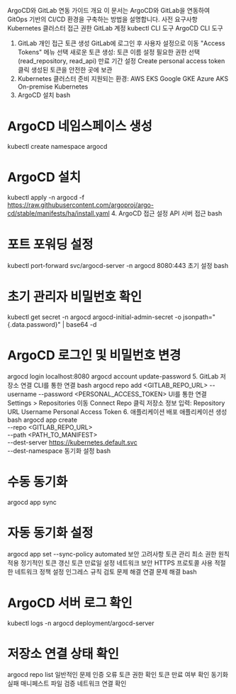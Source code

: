 ArgoCD와 GitLab 연동 가이드
개요
이 문서는 ArgoCD와 GitLab을 연동하여 GitOps 기반의 CI/CD 환경을 구축하는 방법을 설명합니다.
사전 요구사항
Kubernetes 클러스터 접근 권한
GitLab 계정
kubectl CLI 도구
ArgoCD CLI 도구
1. GitLab 개인 접근 토큰 생성
GitLab에 로그인 후 사용자 설정으로 이동
"Access Tokens" 메뉴 선택
새로운 토큰 생성:
토큰 이름 설정
필요한 권한 선택 (read_repository, read_api)
만료 기간 설정
Create personal access token 클릭
생성된 토큰을 안전한 곳에 보관
2. Kubernetes 클러스터 준비
지원되는 환경:
AWS EKS
Google GKE
Azure AKS
On-premise Kubernetes
3. ArgoCD 설치
bash
# ArgoCD 네임스페이스 생성
kubectl create namespace argocd

# ArgoCD 설치
kubectl apply -n argocd -f https://raw.githubusercontent.com/argoproj/argo-cd/stable/manifests/ha/install.yaml
4. ArgoCD 접근 설정
API 서버 접근
bash
# 포트 포워딩 설정
kubectl port-forward svc/argocd-server -n argocd 8080:443
초기 설정
bash
# 초기 관리자 비밀번호 확인
kubectl get secret -n argocd argocd-initial-admin-secret -o jsonpath="{.data.password}" | base64 -d

# ArgoCD 로그인 및 비밀번호 변경
argocd login localhost:8080
argocd account update-password
5. GitLab 저장소 연결
CLI를 통한 연결
bash
argocd repo add <GITLAB_REPO_URL> --username <USERNAME> --password <PERSONAL_ACCESS_TOKEN>
UI를 통한 연결
Settings > Repositories 이동
Connect Repo 클릭
저장소 정보 입력:
Repository URL
Username
Personal Access Token
6. 애플리케이션 배포
애플리케이션 생성
bash
argocd app create <app-name> \
  --repo <GITLAB_REPO_URL> \
  --path <PATH_TO_MANIFEST> \
  --dest-server https://kubernetes.default.svc \
  --dest-namespace <NAMESPACE>
동기화 설정
bash
# 수동 동기화
argocd app sync <app-name>

# 자동 동기화 설정
argocd app set <app-name> --sync-policy automated
보안 고려사항
토큰 관리
최소 권한 원칙 적용
정기적인 토큰 갱신
토큰 만료일 설정
네트워크 보안
HTTPS 프로토콜 사용
적절한 네트워크 정책 설정
인그레스 규칙 검토
문제 해결
연결 문제 해결
bash
# ArgoCD 서버 로그 확인
kubectl logs -n argocd deployment/argocd-server

# 저장소 연결 상태 확인
argocd repo list
일반적인 문제
인증 오류
토큰 권한 확인
토큰 만료 여부 확인
동기화 실패
매니페스트 파일 검증
네트워크 연결 확인

